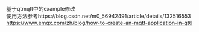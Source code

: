 基于qtmqtt中的example修改<br>
使用方法参考https://blog.csdn.net/m0_56942491/article/details/132516553<br>
https://www.emqx.com/zh/blog/how-to-create-an-mqtt-application-in-qt6<br>
